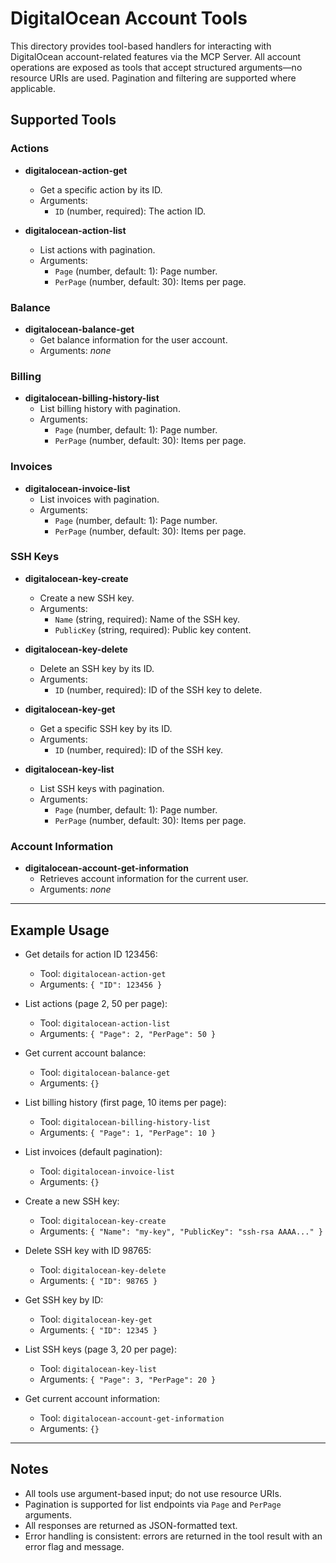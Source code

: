 # DigitalOcean Account Tools

This directory provides tool-based handlers for interacting with DigitalOcean account-related features via the MCP Server. All account operations are exposed as tools that accept structured arguments—no resource URIs are used. Pagination and filtering are supported where applicable.

## Supported Tools

### Actions

- **digitalocean-action-get**
  - Get a specific action by its ID.
  - Arguments:
    - `ID` (number, required): The action ID.

- **digitalocean-action-list**
  - List actions with pagination.
  - Arguments:
    - `Page` (number, default: 1): Page number.
    - `PerPage` (number, default: 30): Items per page.

### Balance

- **digitalocean-balance-get**
  - Get balance information for the user account.
  - Arguments: _none_

### Billing

- **digitalocean-billing-history-list**
  - List billing history with pagination.
  - Arguments:
    - `Page` (number, default: 1): Page number.
    - `PerPage` (number, default: 30): Items per page.

### Invoices

- **digitalocean-invoice-list**
  - List invoices with pagination.
  - Arguments:
    - `Page` (number, default: 1): Page number.
    - `PerPage` (number, default: 30): Items per page.

### SSH Keys

- **digitalocean-key-create**
  - Create a new SSH key.
  - Arguments:
    - `Name` (string, required): Name of the SSH key.
    - `PublicKey` (string, required): Public key content.

- **digitalocean-key-delete**
  - Delete an SSH key by its ID.
  - Arguments:
    - `ID` (number, required): ID of the SSH key to delete.

- **digitalocean-key-get**
  - Get a specific SSH key by its ID.
  - Arguments:
    - `ID` (number, required): ID of the SSH key.

- **digitalocean-key-list**
  - List SSH keys with pagination.
  - Arguments:
    - `Page` (number, default: 1): Page number.
    - `PerPage` (number, default: 30): Items per page.

### Account Information

- **digitalocean-account-get-information**
  - Retrieves account information for the current user.
  - Arguments: _none_

---

## Example Usage

- Get details for action ID 123456:
  - Tool: `digitalocean-action-get`
  - Arguments: `{ "ID": 123456 }`

- List actions (page 2, 50 per page):
  - Tool: `digitalocean-action-list`
  - Arguments: `{ "Page": 2, "PerPage": 50 }`

- Get current account balance:
  - Tool: `digitalocean-balance-get`
  - Arguments: `{}`

- List billing history (first page, 10 items per page):
  - Tool: `digitalocean-billing-history-list`
  - Arguments: `{ "Page": 1, "PerPage": 10 }`

- List invoices (default pagination):
  - Tool: `digitalocean-invoice-list`
  - Arguments: `{}`

- Create a new SSH key:
  - Tool: `digitalocean-key-create`
  - Arguments: `{ "Name": "my-key", "PublicKey": "ssh-rsa AAAA..." }`

- Delete SSH key with ID 98765:
  - Tool: `digitalocean-key-delete`
  - Arguments: `{ "ID": 98765 }`

- Get SSH key by ID:
  - Tool: `digitalocean-key-get`
  - Arguments: `{ "ID": 12345 }`

- List SSH keys (page 3, 20 per page):
  - Tool: `digitalocean-key-list`
  - Arguments: `{ "Page": 3, "PerPage": 20 }`

- Get current account information:
  - Tool: `digitalocean-account-get-information`
  - Arguments: `{}`

---

## Notes

- All tools use argument-based input; do not use resource URIs.
- Pagination is supported for list endpoints via `Page` and `PerPage` arguments.
- All responses are returned as JSON-formatted text.
- Error handling is consistent: errors are returned in the tool result with an error flag and message.